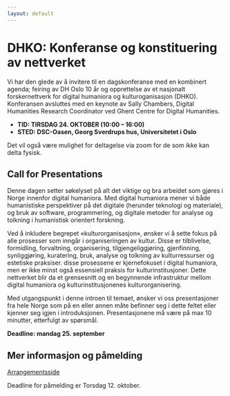 ```yaml
---
layout: default
---
```


# DHKO: Konferanse og konstituering av nettverket
Vi har den glede av å invitere til en dagskonferanse med en kombinert agenda; feiring av DH Oslo 10 år og opprettelse av et nasjonalt forskernettverk for digital humaniora og kulturoganisasjon (DHKO). Konferansen avsluttes med en keynote av Sally Chambers, Digital Humanities Research Coordinator ved Ghent Centre for Digital Humanities.

- **TID: TIRSDAG 24. OKTOBER (10:00 – 16:00)**
- **STED:  DSC-Oasen, Georg Sverdrups hus, Universitetet i Oslo**

Det vil også være mulighet for deltagelse via zoom for de som ikke kan delta fysisk.

## Call for Presentations
Denne dagen setter søkelyset på alt det viktige og bra arbeidet som gjøres i Norge innenfor digital humaniora. Med digital humaniora mener vi både humanistiske perspektiver på det digitale (herunder teknologi og materiale), og bruk av software, programmering, og digitale metoder for analyse og tolkning i humanistisk orientert forskning.

Ved å inkludere begrepet «kulturorganisasjon», ønsker vi å sette fokus på alle prosesser som inngår i organiseringen av kultur. Disse er tilblivelse, formidling, forvaltning, organisering, tilgjengeliggjøring, gjenfinning, synliggjøring, kuratering, bruk, analyse og tolkning av kulturressurser og estetiske praksiser. disse prosessene er kjernefokuset i digital humaniora, men er ikke minst også essensiell praksis for kulturinstitusjoner. Dette nettverket blir da et grensesnitt og en begynnende infrastruktur mellom digital humaniora og kulturinstitusjonenes kulturorganisering.

Med utgangspunkt i denne introen til temaet, ønsker vi oss presentasjoner fra hele Norge som på en eller annen måte befinner seg i dette feltet eller kjenner seg igjen i introduksjonen. Presentasjonene må være på max 10 minutter, etterfulgt av spørsmål. 

**Deadline: mandag 25. september**

## Mer informasjon og påmelding

[Arrangementsside](https://www.ub.uio.no/english/courses-events/events/uhs/2023/digital-humanities-in-norway.html)

Deadline for påmelding er Torsdag 12. oktober. 


